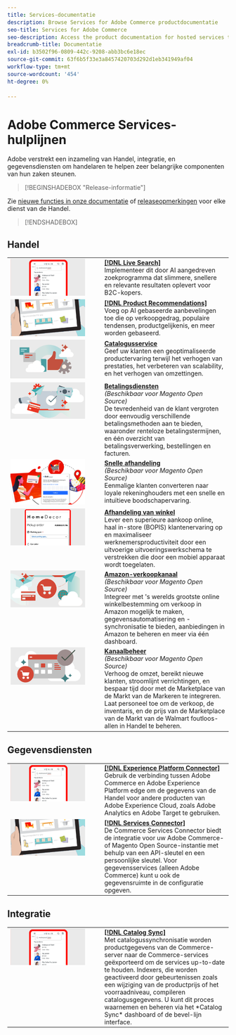 ```yaml
---
title: Services-documentatie
description: Browse Services for Adobe Commerce productdocumentatie
seo-title: Services for Adobe Commerce
seo-description: Access the product documentation for hosted services that help Adobe Commerce and Magento Open Source merchants support key components of their business.
breadcrumb-title: Documentatie
exl-id: b3502f96-0809-442c-9208-abb3bc6e18ec
source-git-commit: 63f6b5f33e3a8457420703d292d1eb341949af04
workflow-type: tm+mt
source-wordcount: '454'
ht-degree: 0%

---
```


# Adobe Commerce Services-hulplijnen

Adobe verstrekt een inzameling van Handel, integratie, en gegevensdiensten om handelaren te helpen zeer belangrijke componenten van hun zaken steunen.

>[!BEGINSHADEBOX &quot;Release-informatie&quot;]

Zie [nieuwe functies in onze documentatie](whats-new.md) of [releaseopmerkingen](release-notes-all.md) voor elke dienst van de Handel.
>[!ENDSHADEBOX]

## Handel

<table>
<tr>
  <td valign="top" width="200">
      <img alt="[!DNL Live Search]" src="assets/live-search.png" width="170px"/></td>
   <td valign="top"><a href="https://experienceleague.adobe.com/docs/commerce-merchant-services/live-search/overview.html"><strong>[!DNL Live Search]</strong></a>  
    <div>Implementeer dit door AI aangedreven zoekprogramma dat slimmere, snellere en relevante resultaten oplevert voor B2C-kopers.</div>
  </td>
   </tr>
<tr>
   <td valign="top" width="200">
       <img alt="[!UICONTROL Product Recommendations]" src="assets/product-recs.png" width="170px"/></td>
   <td valign="top">
   <a href="https://experienceleague.adobe.com/docs/commerce-merchant-services/product-recommendations/overview.html"><strong>[!DNL Product Recommendations]</strong></a>
    <div>Voeg op AI gebaseerde aanbevelingen toe die op verkoopgedrag, populaire tendensen, productgelijkenis, en meer worden gebaseerd.</div>
  </td>
   </tr>
<tr>
    <td valign="top" width="200px">
       <img alt="Catalogusservice" src="assets/catalog-service.png" width="170px"></td>
   <td valign="top"><a href="https://experienceleague.adobe.com/docs/commerce-merchant-services/catalog-service/guide-overview.html"> <strong>Catalogusservice</strong></a> <br>
    <div>Geef uw klanten een geoptimaliseerde productervaring terwijl het verhogen van prestaties, het verbeteren van scalability, en het verhogen van omzettingen.</div>
  </td>
   </tr>
<tr>
  <td valign="top" width="200px">
    <img alt="Betalingsdiensten" src="assets/payment-services.png" width="170px"/></td>
   <td valign="top"><a href="https://experienceleague.adobe.com/docs/commerce-merchant-services/payment-services/guide-overview.html"><strong>Betalingsdiensten</strong></a>  <br><em>(Beschikbaar voor Magento Open Source)</em>
    <div>De tevredenheid van de klant vergroten door eenvoudig verschillende betalingsmethoden aan te bieden, waaronder renteloze betalingstermijnen, en één overzicht van betalingsverwerking, bestellingen en facturen.</div>
  </td>
    </tr>
<tr>
  <td valign="top" width="200px">
    <img alt="Snelle afhandeling" src="assets/quick-checkout.png" width="170px"/></td>
   <td valign="top"><a href="https://experienceleague.adobe.com/docs/commerce-merchant-services/quick-checkout/overview.html"><strong>Snelle afhandeling</strong></a>  <br><em>(Beschikbaar voor Magento Open Source)</em>
    <div>Eenmalige klanten converteren naar loyale rekeninghouders met een snelle en intuïtieve boodschapervaring.</div>
  </td>
    </tr>
<tr>
    <td valign="top" width="200px">
       <img alt="Afhandeling van winkel" src="assets/store-fulfillment-landing-graphic.png" width="170px"/></td>
   <td valign="top"><a href="https://experienceleague.adobe.com/docs/commerce-merchant-services/store-fulfillment/guide-overview.html"> <strong>Afhandeling van winkel</strong></a></br>
    <div>Lever een superieure aankoop online, haal in-store (BOPIS) klantenervaring op en maximaliseer werknemersproductiviteit door een uitvoerige uitvoeringswerkschema te verstrekken die door een mobiel apparaat wordt toegelaten.</div>
  </td>
   </tr>
<tr>
    <td valign="top" width="200px">
       <img alt="Amazon Sales Channel" src="assets/amazon-channel.png" width="170px"></td>
   <td valign="top"><a href="https://experienceleague.adobe.com/docs/commerce-channels/amazon/guide-overview.html"> <strong>Amazon-verkoopkanaal</strong></a> <br><em>(Beschikbaar voor Magento Open Source)</em>
    <div>Integreer met 's werelds grootste online winkelbestemming om verkoop in Amazon mogelijk te maken, gegevensautomatisering en -synchronisatie te bieden, aanbiedingen in Amazon te beheren en meer via één dashboard.</div>
  </td>
   </tr>
<tr>
    <td valign="top">
       <img alt="[!DNL Channel Manager]" src="assets/channel-manager.png" width="170px"></td>
   <td valign="top"><a href="https://experienceleague.adobe.com/docs/commerce-channels/channel-manager/guide-overview.html"> <strong>Kanaalbeheer</strong></a> <br><em>(Beschikbaar voor Magento Open Source)</em>
    <div>Verhoog de omzet, bereikt nieuwe klanten, stroomlijnt verrichtingen, en bespaar tijd door met de Marketplace van de Markt van de Markeren te integreren. Laat personeel toe om de verkoop, de inventaris, en de prijs van de Marketplace van de Markt van de Walmart foutloos-allen in Handel te beheren.</div>
  </td>
   </tr>
</table>

## Gegevensdiensten

<table>
<tr>
  <td valign="top" width="200">
      <img alt="[!DNL Experience Platform Connector]" src="assets/live-search.png" width="170px"/></td>
   <td valign="top"><a href="https://experienceleague.adobe.com/docs/commerce-merchant-services/experience-platform-connector/overview.html"><strong>[!DNL Experience Platform Connector]</strong></a>  
    <div>Gebruik de verbinding tussen Adobe Commerce en Adobe Experience Platform edge om de gegevens van de Handel voor andere producten van Adobe Experience Cloud, zoals Adobe Analytics en Adobe Target te gebruiken.</div>
  </td>
   </tr>
<tr>
   <td valign="top" width="200">
       <img alt="[!UICONTROL Services Connector]" src="assets/product-recs.png" width="170px"/></td>
   <td valign="top">
   <a href="https://experienceleague.adobe.com/docs/commerce-merchant-services/user-guides/integration-services/saas.html"><strong>[!DNL Services Connector]</strong></a>
    <div>De Commerce Services Connector biedt de integratie voor uw Adobe Commerce- of Magento Open Source-instantie met behulp van een API-sleutel en een persoonlijke sleutel. Voor gegevensservices (alleen Adobe Commerce) kunt u ook de gegevensruimte in de configuratie opgeven.</div>
  </td>
   </tr>
</table>

## Integratie

<table>
<tr>
   <td valign="top" width="200">
      <img alt="[!DNL Catalog Sync]" src="assets/live-search.png" width="170px"/></td>
   <td valign="top"><a href="https://experienceleague.adobe.com/docs/commerce-merchant-services/user-guides/data-services/catalog-sync.html"><strong>[!DNL Catalog Sync]</strong></a>  
    <div>Met catalogussynchronisatie worden productgegevens van de Commerce-server naar de Commerce-services geëxporteerd om de services up-to-date te houden. Indexers, die worden geactiveerd door gebeurtenissen zoals een wijziging van de productprijs of het voorraadniveau, compileren catalogusgegevens. U kunt dit proces waarnemen en beheren via het *Catalog Sync* dashboard of de bevel-lijn interface.</div>
  </td>
</tr>
</table>
